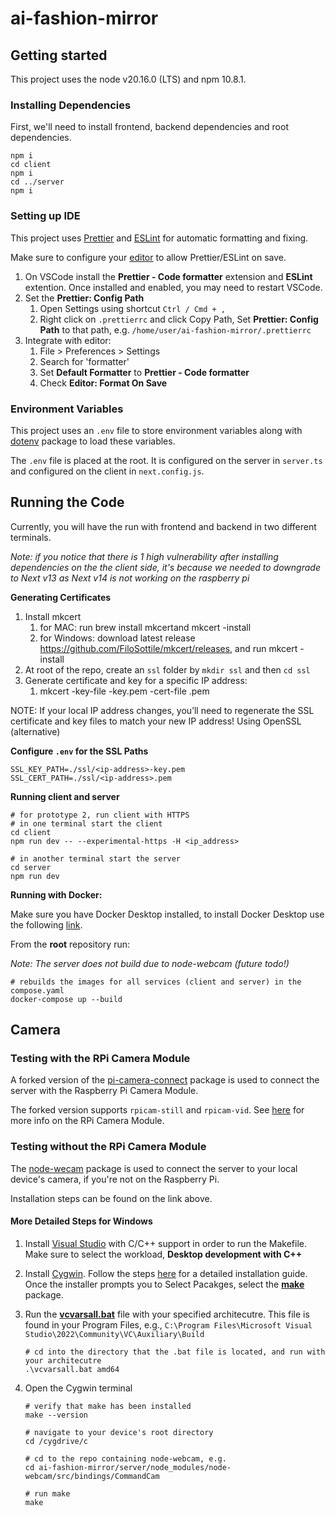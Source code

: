 # ai-fashion-mirror

## Getting started

This project uses the node v20.16.0 (LTS) and npm 10.8.1.

### Installing Dependencies

First, we'll need to install frontend, backend dependencies and root dependencies.

```shell
npm i
cd client
npm i
cd ../server
npm i
```

### Setting up IDE

This project uses [Prettier](https://prettier.io/) and [ESLint](eslint.org) for automatic formatting and fixing.

Make sure to configure your [editor](https://prettier.io/docs/en/editors) to allow Prettier/ESLint on save.

1. On VSCode install the **Prettier - Code formatter** extension and **ESLint** extention. Once installed and enabled, you may need to restart VSCode.
2. Set the **Prettier: Config Path**
    1. Open Settings using shortcut `Ctrl / Cmd + ,`
    2. Right click on `.prettierrc` and click Copy Path, Set **Prettier: Config Path** to that path, e.g. `/home/user/ai-fashion-mirror/.prettierrc`
3. Integrate with editor:
    1. File > Preferences > Settings
    2. Search for 'formatter'
    3. Set **Default Formatter** to **Prettier - Code formatter**
    4. Check **Editor: Format On Save**

### Environment Variables

This project uses an `.env` file to store environment variables along with [dotenv](https://www.npmjs.com/package/dotenv) package to load these variables.

The `.env` file is placed at the root. It is configured on the server in `server.ts` and configured on the client in `next.config.js`.

## Running the Code

Currently, you will have the run with frontend and backend in two different terminals.

_Note: if you notice that there is 1 high vulnerability after installing dependencies on the the client side, it's because we needed to downgrade to Next v13 as Next v14 is not working on the raspberry pi_

**Generating Certificates**

1. Install mkcert
    1. for MAC: run brew install mkcertand mkcert -install
    2. for Windows: download latest release https://github.com/FiloSottile/mkcert/releases, and run mkcert -install
2. At root of the repo, create an ```ssl``` folder by ```mkdir ssl``` and then ```cd ssl```            
3. Generate certificate and key for a specific IP address:
    1. mkcert -key-file <ip-address>-key.pem -cert-file <ip-address>.pem <ip-address>

NOTE: If your local IP address changes, you’ll need to regenerate the SSL certificate and key files to match your new IP address!
Using OpenSSL (alternative)

**Configure ```.env``` for the SSL Paths**

```shell
SSL_KEY_PATH=./ssl/<ip-address>-key.pem
SSL_CERT_PATH=./ssl/<ip-address>.pem
```

**Running client and server**

```shell
# for prototype 2, run client with HTTPS
# in one terminal start the client
cd client
npm run dev -- --experimental-https -H <ip_address>
```

```shell
# in another terminal start the server
cd server
npm run dev
```

**Running with Docker:**

Make sure you have Docker Desktop installed, to install Docker Desktop use the following [link](https://www.docker.com/products/docker-desktop/).

From the **root** repository run:

_Note: The server does not build due to node-webcam (future todo!)_

```shell
# rebuilds the images for all services (client and server) in the compose.yaml
docker-compose up --build
```

## Camera

### Testing with the RPi Camera Module

A forked version of the [pi-camera-connect](https://www.npmjs.com/package/pi-camera-connect) package is used to connect the server with the Raspberry Pi Camera Module.

The forked version supports `rpicam-still` and `rpicam-vid`. See [here](https://projects.raspberrypi.org/en/projects/getting-started-with-picamera/3) for more info on the RPi Camera Module.

### Testing without the RPi Camera Module

The [node-wecam](https://www.npmjs.com/package/node-webcam) package is used to connect the server to your local device's camera, if you're not on the Raspberry Pi.

Installation steps can be found on the link above.

#### More Detailed Steps for Windows

1. Install [Visual Studio](https://learn.microsoft.com/en-us/cpp/build/vscpp-step-0-installation?view=msvc-170) with C/C++ support in order to run the Makefile. Make sure to select the workload, **Desktop development with C++**
2. Install [Cygwin](https://cygwin.com/install.html). Follow the steps [here](https://github.com/lakelse/videos/tree/90d2e365e07b365795852fcd679eb93be5d8b6f7/01-install-cygwin-on-windows-youtube) for a detailed installation guide. Once the installer prompts you to Select Pacakges, select the [**make**](https://earthly.dev/blog/makefiles-on-windows/#:~:text=make%20%2Dv.-,Cygwin,-Historically%2C%20one%20of) package.
3. Run the [**vcvarsall.bat**](https://learn.microsoft.com/en-us/cpp/build/building-on-the-command-line?view=msvc-170) file with your specified architecutre. This file is found in your Program Files, e.g., `C:\Program Files\Microsoft Visual Studio\2022\Community\VC\Auxiliary\Build`
   ```shell
   # cd into the directory that the .bat file is located, and run with your architecutre
   .\vcvarsall.bat amd64
   ```
4. Open the Cygwin terminal

   ```shell
   # verify that make has been installed
   make --version

   # navigate to your device's root directory
   cd /cygdrive/c

   # cd to the repo containing node-webcam, e.g.
   cd ai-fashion-mirror/server/node_modules/node-webcam/src/bindings/CommandCam

   # run make
   make
   ```
